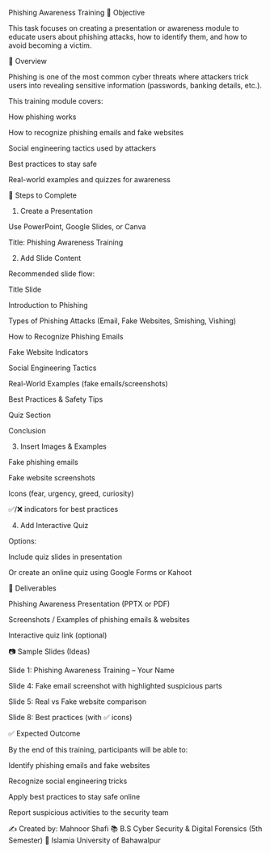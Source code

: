 Phishing Awareness Training
🎯 Objective

This task focuses on creating a presentation or awareness module to educate users about phishing attacks, how to identify them, and how to avoid becoming a victim.

📖 Overview

Phishing is one of the most common cyber threats where attackers trick users into revealing sensitive information (passwords, banking details, etc.).

This training module covers:

How phishing works

How to recognize phishing emails and fake websites

Social engineering tactics used by attackers

Best practices to stay safe

Real-world examples and quizzes for awareness

📝 Steps to Complete
1. Create a Presentation

Use PowerPoint, Google Slides, or Canva

Title: Phishing Awareness Training

2. Add Slide Content

Recommended slide flow:

Title Slide

Introduction to Phishing

Types of Phishing Attacks (Email, Fake Websites, Smishing, Vishing)

How to Recognize Phishing Emails

Fake Website Indicators

Social Engineering Tactics

Real-World Examples (fake emails/screenshots)

Best Practices & Safety Tips

Quiz Section

Conclusion

3. Insert Images & Examples

Fake phishing emails

Fake website screenshots

Icons (fear, urgency, greed, curiosity)

✅/❌ indicators for best practices

4. Add Interactive Quiz

Options:

Include quiz slides in presentation

Or create an online quiz using Google Forms or Kahoot

📂 Deliverables

Phishing Awareness Presentation (PPTX or PDF)

Screenshots / Examples of phishing emails & websites

Interactive quiz link (optional)

📷 Sample Slides (Ideas)

Slide 1: Phishing Awareness Training – Your Name

Slide 4: Fake email screenshot with highlighted suspicious parts

Slide 5: Real vs Fake website comparison

Slide 8: Best practices (with ✅ icons)

✅ Expected Outcome

By the end of this training, participants will be able to:

Identify phishing emails and fake websites

Recognize social engineering tricks

Apply best practices to stay safe online

Report suspicious activities to the security team

✍️ Created by: Mahnoor Shafi
📚 B.S Cyber Security & Digital Forensics (5th Semester)
🏫 Islamia University of Bahawalpur
